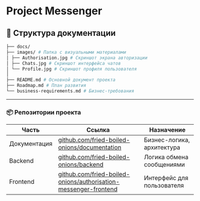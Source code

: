 
# Project Messenger

## 📁 Структура документации

```bash
├── docs/
├── images/ # Папка с визуальными материалами
│ ├── Authorisation.jpg # Скриншот экрана авторизации
│ ├── Chats.jpg # Скриншот интерфейса чатов
│ └── Profile.jpg # Скриншот профиля пользователя
│ 
├── README.md # Основной документ проекта
├── Roadmap.md # План развития
└── business-requirements.md # Бизнес-требования
```
---

### 📦 Репозитории проекта

| Часть         | Ссылка                                                          | Назначение                          |
|---------------|------------------------------------------------------------------|-------------------------------------|
| Документация | [github.com/fried-boiled-onions/documentation](https://github.com/fried-boiled-onions/documentation)         | Бизнес-логика, архитектура     |
| Backend     | [github.com/fried-boiled-onions/backend](https://github.com/fried-boiled-onions/backend)    |   Логика обмена сообщениями |
| Frontend    | [github.com/fried-boiled-onions/authorisation-messenger-frontend](https://github.com/fried-boiled-onions/authorisation-messenger-frontend)  |  Интерфейс для пользователя |
